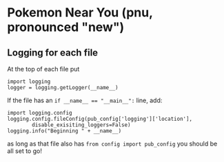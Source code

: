 Pokemon Near You (pnu, pronounced "new")
=======================

## Logging for each file ##
At the top of each file put
```
import logging
logger = logging.getLogger(__name__)
```

If the file has an `if __name__ == "__main__":` line, add:
```
import logging.config
logging.config.fileConfig(pub_config['logging']['location'],
        disable_exisiting_loggers=False)
logging.info("Beginning " + __name__)
```

as long as that file also has `from config import pub_config` you
should be all set to go!
